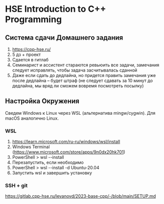 # HSE Introduction to C++ Programming

## Система сдачи Домашнего задания

1) https://cpp-hse.ru/
2) 5 дз + проект
3) Сдается в гитлаб
4) Семинарист и ассистент стараются ревьюить все задачи, замечания следует исправлять, чтобы задача засчитывалась сданной
5) Даже если сдать до дедлайна, но придется править замечания уже после дедлайна – будет штраф (не следует сдавать за 10 минут до дедлайна, мы вряд ли сможем вовремя посмотреть посылку)

## Настройка Окружения
Сведем Windows к Linux через WSL (альтернатива mingw/cygwin). Для macOS аналогично Linux.

### WSL
1) https://learn.microsoft.com/ru-ru/windows/wsl/install
2) Windows Terminal (https://www.microsoft.com/store/apps/9n0dx20hk701)
3) PowerShell > wsl --install
4) Перезапустить, если необходимо
5) PowerShell > wsl --install -d Ubuntu-20.04
6) Запустить wsl и завершить установку

### SSH + git
https://gitlab.cpp-hse.ru/levanovd/2023-base-cpp/-/blob/main/SETUP.md
